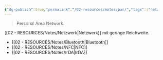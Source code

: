 ```yaml
---
{"dg-publish":true,"permalink":"/02-resources/notes/pan/","tags":["netzwerk/wireless","netzwerk"],"noteIcon":"","updated":"2025-08-26T16:35:06.466+02:00"}
---
```


> Personal Area Network.

[[02 - RESOURCES/Notes/Netzwerk\|Netzwerk]] mit geringe Reichweite.
- [[02 - RESOURCES/Notes/Bluetooth\|Bluetooth]]
- [[02 - RESOURCES/Notes/NFC\|NFC]]
- [[02 - RESOURCES/Notes/IrDA\|IrDA]]